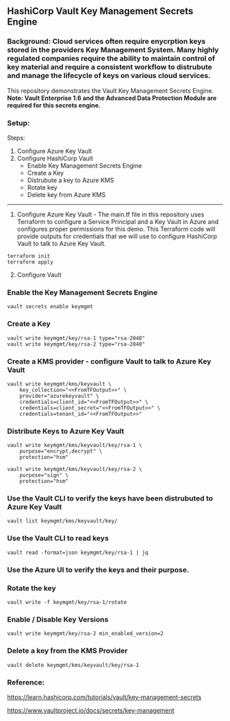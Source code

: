 ## HashiCorp Vault Key Management Secrets Engine



### Background: Cloud services often require enycrption keys stored in the providers Key Management System. Many highly regulated companies require the ability to maintain control of key material and require a consistent workflow to distrubute and manage the lifecycle of keys on various cloud services.  

This repository demonstrates the Vault Key Management Secrets Engine. **Note: Vault Enterprise 1.6 and the Advanced Data Protection Module are required for this secrets engine.**


### Setup: 
Steps:  
1. Configure Azure Key Vault 
2. Configure HashiCorp Vault
    - Enable Key Management Secrets Engine
    - Create a Key
    - Distrubute a key to Azure KMS
    - Rotate key
    - Delete key from Azure KMS

<hr>

1. Configure Azure Key Vault - The main.tf file in this repository uses Terraform to configure a Service Principal and a Key Vault in Azure and configures proper permissions for this demo. This Terraform code will provide outputs for credentials that we will use to configure HashiCorp Vault to talk to Azure Key Vault. 

```
terraform init 
terraform apply
```

2. Configure Vault 

### Enable the Key Management Secrets Engine 

```
vault secrets enable keymgmt
```

### Create a Key 

```
vault write keymgmt/key/rsa-1 type="rsa-2048"
vault write keymgmt/key/rsa-2 type="rsa-2048"
```

### Create a KMS provider - configure Vault to talk to Azure Key Vault

```
vault write keymgmt/kms/keyvault \
    key_collection="<<FromTFOutput>>" \
    provider="azurekeyvault" \
    credentials=client_id="<<FromTFOutput>>" \
    credentials=client_secret="<<FromTFOutput>>" \
    credentials=tenant_id="<<FromTFOutput>>"
```

### Distribute Keys to Azure Key Vault
```
vault write keymgmt/kms/keyvault/key/rsa-1 \
    purpose="encrypt,decrypt" \
    protection="hsm"

vault write keymgmt/kms/keyvault/key/rsa-2 \
    purpose="sign" \
    protection="hsm"
```

### Use the Vault CLI to verify the keys have been distrubuted to Azure Key Vault 
```
vault list keymgmt/kms/keyvault/key/
```

### Use the Vault CLI to read keys 
```
vault read -format=json keymgmt/key/rsa-1 | jq
```

### Use the Azure UI to verify the keys and their purpose. 

### Rotate the key 
```
vault write -f keymgmt/key/rsa-1/rotate
```

### Enable / Disable Key Versions 
```
vault write keymgmt/key/rsa-2 min_enabled_version=2
```

### Delete a key from the KMS Provider
```
vault delete keymgmt/kms/keyvault/key/rsa-1
```


### Reference:
 
 https://learn.hashicorp.com/tutorials/vault/key-management-secrets
 
 
 https://www.vaultproject.io/docs/secrets/key-management
